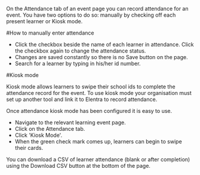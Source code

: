 On the Attendance tab of an event page you can record attendance for an event. You have two options to do so: manually by checking off each present learner or Kiosk mode.

#How to manually enter attendance  
* Click the checkbox beside the name of each learner in attendance.  Click the checkbox again to change the attendance status.  
* Changes are saved constantly so there is no Save button on the page.
* Search for a learner by typing in his/her id number.

#Kiosk mode

Kiosk mode allows learners to swipe their school ids to complete the attendance record for the event.  To use kiosk mode your organisation must set up another tool and link it to Elentra to record attendance.

Once attendance kiosk mode has been configured it is easy to use.  

* Navigate to the relevant learning event page.  
* Click on the Attendance tab.  
* Click 'Kiosk Mode'.  
* When the green check mark comes up, learners can begin to swipe their cards.

You can download a CSV of learner attendance (blank or after completion) using the Download CSV button at the bottom of the page.
